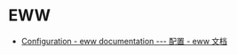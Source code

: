 # EWW
- [Configuration - eww documentation --- 配置 - eww 文档](https://elkowar.github.io/eww/configuration.html)



